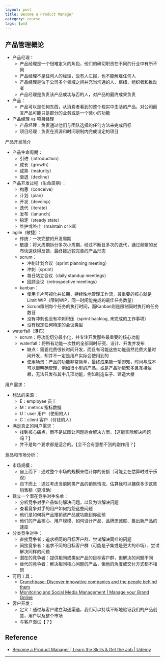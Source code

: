 ```yaml
---
layout: post
title: Become a Product Manager
category: course
tags: [pm]
---
```


## 产品管理概论

- 产品经理：
    - 产品经理是一个很难定义的角色，他们的确切职责在不同的行业中有所不同
    - 产品经理不是任何人的经理，没有人汇报，也不能解雇任何人
    - 产品经理是位于公司多个领域之间并充当沟通的人、枢纽、组织者和推动者
    - 产品经理是负责该产品成功与否的人，对产品的最终成果负责
- 产品：
    - 产品可以是任何东西，从消费者看到的整个现实中生活的产品，对公司而言产品可能只是部分的业务或是一个微小的功能
- 产品经理 vs 项目经理
    - 产品经理：负责通过他们与团队选择的任何方法来完成目标
    - 项目经理：负责在资源和时间限制内完成设定的项目

产品开发简介
- 产品生命周期：
    - 引进（introduction）
    - 成长（growth）
    - 成熟（maturity）
    - 衰退（decline）
- 产品开发过程（生命周期）：
    - 构思（conceive）
    - 计划（plan）
    - 开发（develop）
    - 迭代（iterate）
    - 发布（lanunch）
    - 稳定（steady state）
    - 维护或终止（maintain or kill）
- agile（敏捷）：
    - 传统：一次完整的开发周期
    - 敏捷：将大周期拆分多次小周期，经过不断且多次的迭代，通过频繁的发布快速获得反馈，最终接近较完善的产品形态
    - scrum：
        - 冲刺计划会议（sprint planning meeting）
        - 冲刺（sprint）
        - 每日站立会议（daily standup meetings）
        - 回顾会议（retrospective meetings）
    - kanban：
        - 使用卡片可视化并长期、持续性地管理工作流，最重要的核心就是Limit WIP（限制WIP，同一时间能完成的最佳任务数量）
        - Scrum限制每个任务的执行时间，而Kanban则是限制同时执行的任务数目
        - 没有冲刺也没有冲刺积压（sprint backlog, 未完成的工作事项）
        - 没有规定任何特定的会议类型
- waterfall（瀑布）
    - scrum：将功能切分最小化，并专注开发那些最重要的核心功能
    - waterfall：将所有功能一次性的全部同时研究、设计、开发并发布
        - 缺点：需要花费很长时间开发，而且有可能这些功能虽然花费大量时间开发，却并不一定是用户实际会使用到的
        - 使用场景：产品的功能非常简单，最终成果能一望即知，时间与成本可以很明确管理，例如很小型的产品。或是产品功能繁多且互相依赖，无法只发布其中几项功能，例如制造车子、建造大楼

用户需求：
- 想法的来源：
    - E：employee 员工
    - M：metrics 指标数据
    - U：user 用户（使用的人）
    - C：client 客户（付钱的人）
- 满足真正的用户需求：
    - 找到核心痛点，而不是试图让问题适合解决方案。【这能实际解决问题吗？】
    - 并不是每个要求都是适合的。【会不会有意想不到的副作用？】

竞品和市场分析：
- 市场规模：
    - 自上而下：通过整个市场的规模来估计你的份额（可能会在估算时过于乐观）
    - 自下而上：通过考虑当前同类产品的销售情况，估算我可以捕获多少这些销售额（更准确）
- 建立一个潜在竞争对手名单：
    - 分析竞争对手产品如何解决问题，以及为谁解决问题
    - 查看竞争对手的用户如何抱怨这些问题
    - 他们是如何将产品推销该产品或功能到你面前
    - 他们的产品核心、用户规模、如何设计产品、品牌忠诚度、推出新产品的速度
- 分类竞争对手：
    - 直接竞争者：追求相同的目标客户群、尝试解决同样的问题
    - 间接竞争者：追求不同的目标客户群（可能是子集或是更大的市场）、尝试解决同样的问题
    - 潜在的竞争者：提供相同或类似产品的目标客户群，但解决的问题不同
    - 替代的竞争者：解决相同核心问题的产品，但他的角度或交付方式都不相同
- 可用工具：
    - [Crunchbase: Discover innovative companies and the people behind them](https://www.crunchbase.com/)
    - [Monitoring and Social Media Management | Manage your Brand Online](https://mention.com/en/)
- 客户开发：
    - 定义：通过与客户建立沟通渠道，我们可以持续不断地验证我们的产品创意，用户以及整个市场
    - 与客户面试【？】

## Reference

- [Become a Product Manager \| Learn the Skills & Get the Job \| Udemy](https://www.udemy.com/course/become-a-product-manager-learn-the-skills-get-a-job/learn/lecture/4749494#overview)

---